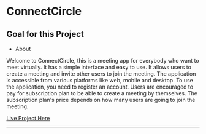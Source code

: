# ConnectCircle

## Goal for this Project

* About

Welcome to ConnectCircle, this is a meeting app for everybody who want to meet virtually. It has a simple interface and easy to use. It allows users to create a meeting and invite other users to join the meeting. The application is accessible from various platforms like web, mobile and desktop.
To use the application, you need to register an account. Users are encouraged to pay for subscription plan to be able to create a meeting by themselves. The subscription plan's price depends on how many users are going to join the meeting.

[Live Project Here]()

---
